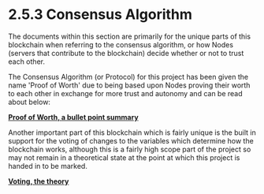 # 2.5.3 Consensus Algorithm

The documents within this section are primarily for the unique parts of this blockchain when referring to the consensus algorithm, or how Nodes (servers that contribute to the blockchain) decide whether or not to trust each other.

The Consensus Algorithm (or Protocol) for this project has been given the name 'Proof of Worth' due to being based upon Nodes proving their worth to each other in exchange for more trust and autonomy and can be read about below:

****[**Proof of Worth, a bullet point summary** ](2.5.3.1-proof-of-worth-the-bullet-point-summary..md)****

Another important part of this blockchain which is fairly unique is the built in support for the voting of changes to the variables which determine how the blockchain works, although this is a fairly high scope part of the project so may not remain in a theoretical state at the point at which this project is handed in to be marked.

****[**Voting, the theory**](2.5.3.5-voting.md)****

